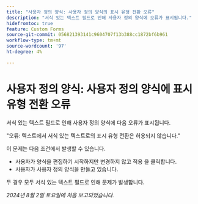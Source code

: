 ```yaml
---
title: "사용자 정의 양식: 사용자 정의 양식의 표시 유형 전환 오류"
description: "서식 있는 텍스트 필드로 인해 사용자 정의 양식에 오류가 표시됩니다."
hidefromtoc: true
feature: Custom Forms
source-git-commit: 056821393141c9604707f13b388cc1872bf6b961
workflow-type: tm+mt
source-wordcount: '97'
ht-degree: 4%

---
```



# 사용자 정의 양식: 사용자 정의 양식에 표시 유형 전환 오류

서식 있는 텍스트 필드로 인해 사용자 정의 양식에 다음 오류가 표시됩니다.

&quot;오류: 텍스트에서 서식 있는 텍스트로의 표시 유형 전환은 허용되지 않습니다.&quot;

이 문제는 다음 조건에서 발생할 수 있습니다.

* 사용자가 양식을 편집하기 시작하지만 변경하지 않고 적용 을 클릭합니다.
* 사용자가 사용자 정의 양식을 만들고 있습니다.

두 경우 모두 서식 있는 텍스트 필드로 인해 문제가 발생합니다.

_2024년 8월 2일 토요일에 처음 보고되었습니다._
